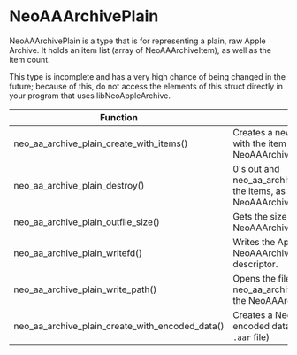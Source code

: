 # NeoAAArchivePlain

NeoAAArchivePlain is a type that is for representing a plain, raw Apple Archive. It holds an item list (array of NeoAAArchiveItem), as well as the item count.

This type is incomplete and has a very high chance of being changed in the future; because of this, do not access the elements of this struct directly in your program that uses libNeoAppleArchive.

| Function      | Notes      |
| ------------- | ------------- |
| neo_aa_archive_plain_create_with_items() | Creates a new NeoAAArchivePlain with the item list (array of NeoAAArchiveItem) and item count. |
| neo_aa_archive_plain_destroy() | 0's out and neo_aa_archive_item_list_destroy()'s the items, as well as frees the NeoAAArchivePlain itself. |
| neo_aa_archive_plain_outfile_size() | Gets the size of the `.aar` file the NeoAAArchivePlain represents. |
| neo_aa_archive_plain_writefd() | Writes the Apple Archive for the NeoAAArchivePlain to an open file descriptor. |
| neo_aa_archive_plain_write_path() | Opens the filepath and calls neo_aa_archive_plain_writefd() with the NeoAAArchivePlain. |
| neo_aa_archive_plain_create_with_encoded_data() | Creates a NeoAAArchivePlain from encoded data (the binary data of an `.aar` file) |
